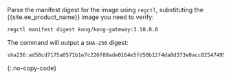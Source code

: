 Parse the manifest digest for the image using `regctl`, substituting the {{site.ee_product_name}} image you need to verify:

```sh
regctl manifest digest kong/kong-gateway:3.10.0.0
```

The command will output a `SHA-256` digest:

```sh
sha256:ad58cd7175a0571b1e7c226f88ade0164e5fd50b12f4da8d373e0acc82547495
```
{:.no-copy-code}